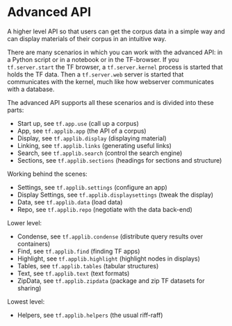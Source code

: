 # Advanced API

A higher level API so that users can get the corpus data in a simple way
and can display materials of their corpus in an intuitive way.

There are many scenarios in which you can work with the advanced API:
in a Python script or in a notebook or in the TF-browser.
If you `tf.server.start` the TF browser, a `tf.server.kernel` process is started
that holds the TF data.
Then a `tf.server.web` server is started that communicates with the kernel,
much like how webserver communicates with a database.

The advanced API supports all these scenarios and is divided into these parts:

* Start up, see `tf.app.use` (call up a corpus)
* App, see `tf.applib.app` (the API of a corpus)
* Display, see `tf.applib.display` (displaying material)
* Linking, see `tf.applib.links` (generating useful links)
* Search, see `tf.applib.search` (control the search engine)
* Sections, see `tf.applib.sections` (headings for sections and structure)

Working behind the scenes:

* Settings, see `tf.applib.settings` (configure an app)
* Display Settings, see `tf.applib.displaysettings` (tweak the display)
* Data, see `tf.applib.data` (load data)
* Repo, see `tf.applib.repo` (negotiate with the data back-end)

Lower level:

* Condense, see `tf.applib.condense` (distribute query results over containers)
* Find, see `tf.applib.find` (finding TF apps)
* Highlight, see `tf.applib.highlight` (highlight nodes in displays)
* Tables, see `tf.applib.tables` (tabular structures)
* Text, see `tf.applib.text` (text formats)
* ZipData, see `tf.applib.zipdata` (package and zip TF datasets for sharing)

Lowest level:

* Helpers, see `tf.applib.helpers` (the usual riff-raff)

